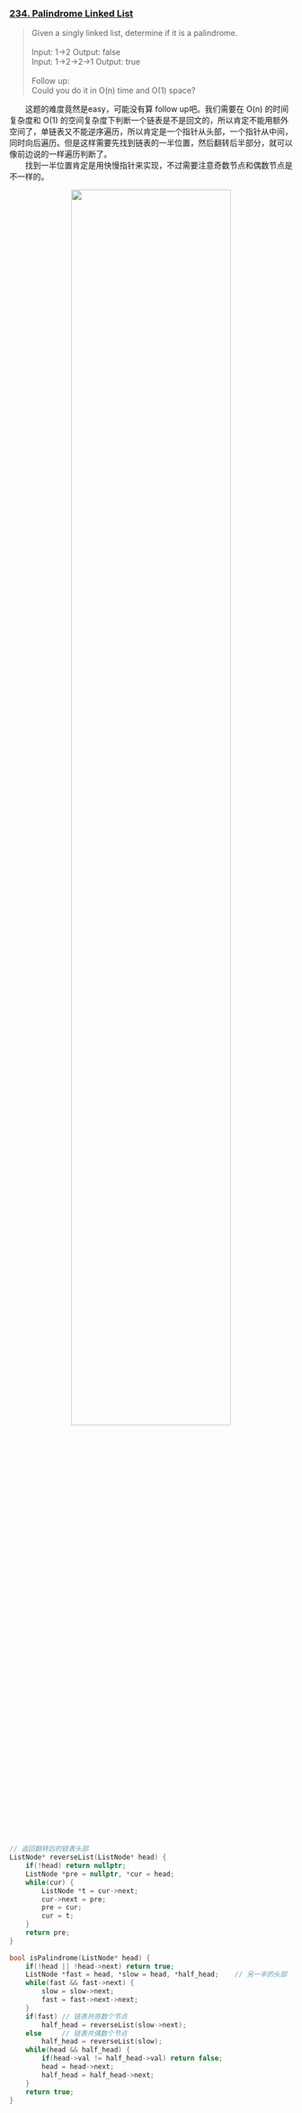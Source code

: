 ### [234. Palindrome Linked List](https://leetcode.com/problems/palindrome-linked-list/description/)

> Given a singly linked list, determine if it is a palindrome.\
> \
> Input: 1->2 Output: false\
> Input: 1->2->2->1 Output: true\
> \
> Follow up:\
> Could you do it in O(n) time and O(1) space?

&emsp;&emsp;这题的难度竟然是easy，可能没有算 follow up吧。我们需要在 O(n) 的时间复杂度和 O(1) 的空间复杂度下判断一个链表是不是回文的，所以肯定不能用额外空间了，单链表又不能逆序遍历，所以肯定是一个指针从头部，一个指针从中间，同时向后遍历。但是这样需要先找到链表的一半位置，然后翻转后半部分，就可以像前边说的一样遍历判断了。\
&emsp;&emsp;找到一半位置肯定是用快慢指针来实现，不过需要注意奇数节点和偶数节点是不一样的。

<div align=center><img src="https://img-blog.csdnimg.cn/20191013144646973.png?x-oss-process=image/watermark,type_ZmFuZ3poZW5naGVpdGk,shadow_10,text_aHR0cHM6Ly9ibG9nLmNzZG4ubmV0L0JvYl9feXVhbg==,size_16,color_FFFFFF,t_70" WIDTH = "75%"></div>

```cpp
// 返回翻转后的链表头部
ListNode* reverseList(ListNode* head) {
    if(!head) return nullptr;
    ListNode *pre = nullptr, *cur = head;    
    while(cur) {
        ListNode *t = cur->next;
        cur->next = pre;
        pre = cur;
        cur = t;
    }
    return pre;
}
    
bool isPalindrome(ListNode* head) {
    if(!head || !head->next) return true;
    ListNode *fast = head, *slow = head, *half_head;    // 另一半的头部
    while(fast && fast->next) {
        slow = slow->next;
        fast = fast->next->next;
    }
    if(fast) // 链表共奇数个节点
        half_head = reverseList(slow->next);
    else     // 链表共偶数个节点
        half_head = reverseList(slow);
    while(head && half_head) {
        if(head->val != half_head->val) return false;
        head = head->next;
        half_head = half_head->next;
    }
    return true;
}
```
